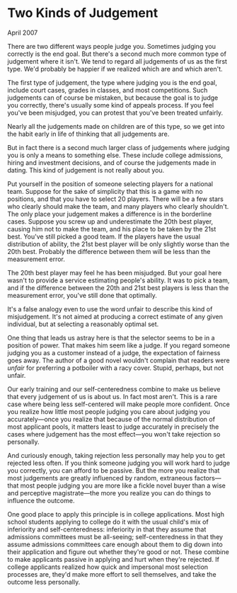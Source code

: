 # Two Kinds of Judgement

April 2007  
  
There are two different ways people judge you. Sometimes judging
you correctly is the end goal. But there's a second much more
common type of judgement where it isn't. We tend to regard all
judgements of us as the first type. We'd probably be happier if
we realized which are and which aren't.  
  
The first type of judgement, the type where judging you is the end
goal, include court cases, grades in classes, and most competitions.
Such judgements can of course be mistaken, but because the goal is
to judge you correctly, there's usually some kind of appeals process.
If you feel you've been misjudged, you can protest that you've been
treated unfairly.  
  
Nearly all the judgements made on children are of this type, so we
get into the habit early in life of thinking that all judgements
are.  
  
But in fact there is a second much larger class of judgements where
judging you is only a means to something else. These include college
admissions, hiring and investment decisions, and of course the
judgements made in dating. This kind of judgement is not really
about you.  
  
Put yourself in the position of someone selecting players for a
national team. Suppose for the sake of simplicity that this is a
game with no positions, and that you have to select 20 players.
There will be a few stars who clearly should make the team, and
many players who clearly shouldn't. The only place your judgement
makes a difference is in the borderline cases. Suppose you screw
up and underestimate the 20th best player, causing him not to make
the team, and his place to be taken by the 21st best. You've still
picked a good team. If the players have the usual distribution of
ability, the 21st best player will be only slightly worse than the
20th best. Probably the difference between them will be less than
the measurement error.  
  
The 20th best player may feel he has been misjudged. But your goal
here wasn't to provide a service estimating people's ability. It
was to pick a team, and if the difference between the 20th and 21st
best players is less than the measurement error, you've still done
that optimally.  
  
It's a false analogy even to use the word unfair to describe this
kind of misjudgement. It's not aimed at producing a correct estimate
of any given individual, but at selecting a reasonably optimal set.  
  
One thing that leads us astray here is that the selector seems to
be in a position of power. That makes him seem like a judge. If
you regard someone judging you as a customer instead of a judge,
the expectation of fairness goes away. The author of a good novel
wouldn't complain that readers were *unfair* for preferring a
potboiler with a racy cover. Stupid, perhaps, but not unfair.  
  
Our early training and our self-centeredness combine to make us
believe that every judgement of us is about us. In fact most aren't.
This is a rare case where being less self-centered will make people
more confident. Once you realize how little most people judging
you care about judging you accurately—once you realize that because
of the normal distribution of most applicant pools, it matters least
to judge accurately in precisely the cases where judgement has the
most effect—you won't take rejection so personally.  
  
And curiously enough, taking rejection less personally may help you
to get rejected less often. If you think someone judging you will
work hard to judge you correctly, you can afford to be passive.
But the more you realize that most judgements are greatly influenced
by random, extraneous factors—that most people judging you are
more like a fickle novel buyer than a wise and perceptive 
magistrate—the more you realize you can do things to influence the
outcome.  
  
One good place to apply this principle is in college applications.
Most high school students applying to college do it with the usual
child's mix of inferiority and self-centeredness: inferiority in
that they assume that admissions committees must be all-seeing;
self-centeredness in that they assume admissions committees care
enough about them to dig down into their application and figure out
whether they're good or not. These combine to make applicants
passive in applying and hurt when they're rejected. If college
applicants realized how quick and impersonal most selection processes
are, they'd make more effort to sell themselves, and take the outcome
less personally.  
  
